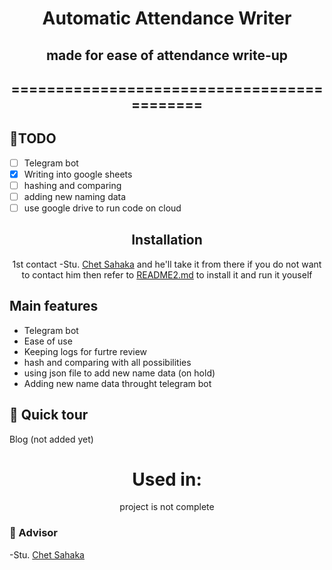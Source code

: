 <div align="center">

# Automatic Attendance Writer
## made for ease of attendance write-up
## ===========================================

<div align="left">

## 🎯TODO

- [ ] Telegram bot
- [X] Writing into google sheets
- [ ] hashing and comparing
- [ ] adding new naming data
- [ ] use google drive to run code on cloud

<div align="center">

## Installation

1st contact -Stu. [Chet Sahaka](https://t.me/stack_overflow_copy_and_paste_py) and he'll take it from there
if you do not want to contact him then refer to [README2.md](README2.md) to install it and run it youself

<div align="left">

## Main features

 - Telegram bot
 - Ease of use
 - Keeping logs for furtre review
 - hash and comparing with all possibilities
 - using json file to add new name data (on hold)
 - Adding new name data throught telegram bot

## 🏹 Quick tour

Blog (not added yet)

<div align="center">

# Used in:

project is not complete

<div align="left">

### 📜 Advisor

-Stu. [Chet Sahaka](https://t.me/stack_overflow_copy_and_paste_py)